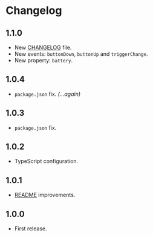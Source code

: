 # Changelog

## 1.1.0

- New [CHANGELOG](CHANGELOG.md) file.
- New events: `buttonDown`, `buttonUp` and `triggerChange`.
- New property: `battery`.

## 1.0.4

- `package.json` fix. *(...again)*

## 1.0.3

- `package.json` fix.

## 1.0.2

- TypeScript configuration.

## 1.0.1

- [README](README.md) improvements.

## 1.0.0

- First release.